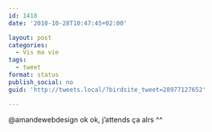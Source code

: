 ```yaml
---
id: 1418
date: '2010-10-28T10:47:45+02:00'

layout: post
categories:
  - Vis ma vie
tags:
  - tweet
format: status
publish_social: no
guid: 'http://tweets.local/?birdsite_tweet=28977127652'

---
```


@amandewebdesign ok ok, j’attends ça alrs ^^